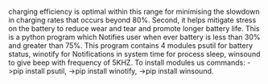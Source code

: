 charging efficiency is optimal within this range for minimising the slowdown in charging rates that occurs beyond 80%.
Second, it helps mitigate stress on the battery to reduce wear and tear and promote longer battery life.
This is a python program which Notifies user when ever battery is less than 30% and greater than 75%.
This program contains 4 modules psutil for battery status, winotify for Notifications in system time for process sleep, winsound to give beep with frequency of 5KHZ.
To install modules us commands:
->pip install psutil,
->pip install winotify,
->pip install winsound.
